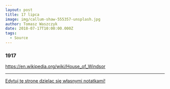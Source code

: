 ```yaml
---
layout: post
title: 17 lipca
image: img/callum-shaw-555357-unsplash.jpg
author: Tomasz Waszczyk
date: 2018-07-17T10:00:00.000Z
tags:
  - Source
---
```


### 1917

https://en.wikipedia.org/wiki/House_of_Windsor

---

<a href="https://github.com/TomaszWaszczyk/historia.waszczyk.com/edit/master/src/content/july-17.md" target="_blank">Edytuj tę stronę dzieląc się własnymi notatkami!</a>
